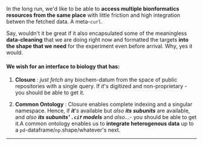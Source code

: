 
In the long run, we'd like to be able to **access multiple bionformatics resources from the same place** with little friction and high integration betwen the fetched data. A meta-```curl```.

Say, wouldn't it be great if it also encapsulated some of the meaningless **data-cleaning** that we are doing right now and formatted the targets **into the shape that we need** for the experiment even before arrival. Why, yes it would.


#### We wish for an interface to biology that has:

1. **Closure** : *just fetch* any biochem-datum from the space of public repositories with a single query. If *it*'s digitized and non-proprietary - you should be able to get it.


2. **Common Ontology** : Closure enables complete indexing and a singular namespace. Hence, if ***it***'s available but *also* ***its subunits*** are available, and *also* ***its subunits' ```.cif``` models*** and *also*...- you should be able to get it.A common ontology enables us to **integrate heterogenous data** up to a ```pd```-dataframe/```np```.shape/whatever's next.
___





